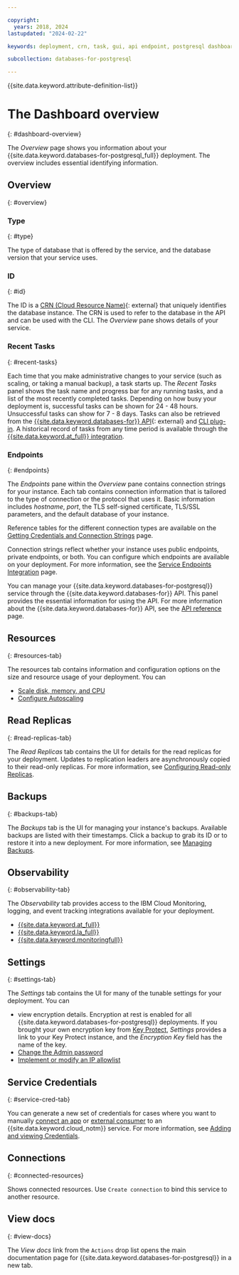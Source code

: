 ```yaml
---

copyright:
  years: 2018, 2024
lastupdated: "2024-02-22"

keywords: deployment, crn, task, gui, api endpoint, postgresql dashboard

subcollection: databases-for-postgresql

---
```


{{site.data.keyword.attribute-definition-list}}

# The Dashboard overview
{: #dashboard-overview}

The _Overview_ page shows you information about your {{site.data.keyword.databases-for-postgresql_full}} deployment. The overview includes essential identifying information.

## Overview
{: #overview}

### Type
{: #type}

The type of database that is offered by the service, and the database version that your service uses.

### ID
{: #id}

The ID is a [CRN (Cloud Resource Name)](/docs/account?topic=account-crn){: external} that uniquely identifies the database instance. The CRN is used to refer to the database in the API and can be used with the CLI. The _Overview_ pane shows details of your service.

### Recent Tasks
{: #recent-tasks}

Each time that you make administrative changes to your service (such as scaling, or taking a manual backup), a task starts up. The _Recent Tasks_ panel shows the task name and progress bar for any running tasks, and a list of the most recently completed tasks. Depending on how busy your deployment is, successful tasks can be shown for 24 - 48 hours. Unsuccessful tasks can show for 7 - 8 days. Tasks can also be retrieved from the [{{site.data.keyword.databases-for}} API](https://cloud.ibm.com/apidocs/cloud-databases-api#get-currently-running-tasks-on-a-deployment){: external} and [CLI plug-in](https://cloud.ibm.com/docs/databases-cli-plugin?topic=databases-cli-plugin-cdb-reference#deployment-tasks-list). A historical record of tasks from any time period is available through the [{{site.data.keyword.at_full}} integration](/docs/cloud-databases?topic=cloud-databases-activity-tracker).

### Endpoints
{: #endpoints}

The _Endpoints_ pane within the _Overview_ pane contains connection strings for your instance. Each tab contains connection information that is tailored to the type of connection or the protocol that uses it. Basic information includes _hostname_, _port_, the TLS self-signed certificate, TLS/SSL parameters, and the default database of your instance.

Reference tables for the different connection types are available on the [Getting Credentials and Connection Strings](/docs/databases-for-postgresql?topic=databases-for-postgresql-connection-strings) page.

Connection strings reflect whether your instance uses public endpoints, private endpoints, or both. You can configure which endpoints are available on your deployment. For more information, see the [Service Endpoints Integration](/docs/cloud-databases?topic=cloud-databases-service-endpoints) page.

You can manage your {{site.data.keyword.databases-for-postgresql}} service through the {{site.data.keyword.databases-for}} API. This panel provides the essential information for using the API. For more information about the {{site.data.keyword.databases-for}} API, see the [API reference](https://{DomainName}/apidocs/cloud-databases-api) page.

## Resources
{: #resources-tab}

The resources tab contains information and configuration options on the size and resource usage of your deployment. You can
- [Scale disk, memory, and CPU](/docs/databases-for-postgresql?topic=databases-for-postgresql-resources-scaling)
- [Configure Autoscaling](/docs/databases-for-postgresql?topic=databases-for-postgresql-autoscaling)

## Read Replicas
{: #read-replicas-tab}

The _Read Replicas_ tab contains the UI for details for the read replicas for your deployment. Updates to replication leaders are asynchronously copied to their read-only replicas. For more information, see [Configuring Read-only Replicas](/docs/databases-for-postgresql?topic=databases-for-postgresql-read-only-replicas).

## Backups
{: #backups-tab}

The _Backups_ tab is the UI for managing your instance's backups. Available backups are listed with their timestamps. Click a backup to grab its ID or to restore it into a new deployment. For more information, see [Managing Backups](/docs/cloud-databases?topic=cloud-databases-dashboard-backups).

## Observability
{: #observability-tab}

The _Observability_ tab provides access to the IBM Cloud Monitoring, logging, and event tracking integrations available for your deployment.
- [{{site.data.keyword.at_full}}](/docs/cloud-databases?topic=cloud-databases-activity-tracker)
- [{{site.data.keyword.la_full}}](/docs/cloud-databases?topic=cloud-databases-logging)
- [{{site.data.keyword.monitoringfull}}](/docs/cloud-databases?topic=cloud-databases-monitoring)

## Settings
{: #settings-tab}

The _Settings_ tab contains the UI for many of the tunable settings for your deployment. You can
- view encryption details. Encryption at rest is enabled for all {{site.data.keyword.databases-for-postgresql}} deployments. If you brought your own encryption key from [Key Protect](/docs/cloud-databases?topic=cloud-databases-key-protect), _Settings_ provides a link to your Key Protect instance, and the _Encryption Key_ field has the name of the key.
- [Change the Admin password](/docs/databases-for-postgresql?topic=databases-for-postgresql-user-management&interface=ui#user-management-set-admin-password-ui)
- [Implement or modify an IP allowlist](/docs/cloud-databases?topic=cloud-databases-allowlisting)

## Service Credentials
{: #service-cred-tab}

You can generate a new set of credentials for cases where you want to manually [connect an app](/docs/databases-for-postgresql?topic=databases-for-postgresql-ibmcloud-app) or [external consumer](/docs/databases-for-postgresql?topic=databases-for-postgresql-external-app) to an {{site.data.keyword.cloud_notm}} service. For more information, see [Adding and viewing Credentials](/docs/account?topic=account-service_credentials).

## Connections
{: #connected-resources}

Shows connected resources. Use `Create connection` to bind this service to another resource.

## View docs
{: #view-docs}

The _View docs_ link from the `Actions` drop list opens the main documentation page for {{site.data.keyword.databases-for-postgresql}} in a new tab.
